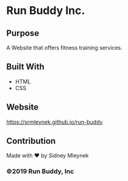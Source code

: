 # Run Buddy Inc.

## Purpose
A Website that offers fitness training services.

## Built With
* HTML
* CSS

## Website
https://srmleynek.github.io/run-buddy

## Contribution
Made with ❤️ by Sidney Mleynek

### ©️2019 Run Buddy, Inc
